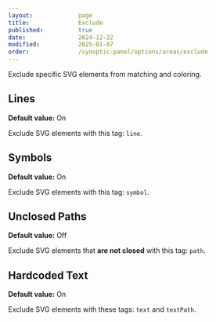 ```yaml
---
layout:             page
title:              Exclude
published:          true
date:               2024-12-22
modified:           2025-01-07
order:              /synoptic-panel/options/areas/exclude
---
```


Exclude specific SVG elements from matching and coloring.

## Lines

**Default value:** On

Exclude SVG elements with this tag: `line`.

## Symbols

**Default value:** On

Exclude SVG elements with this tag: `symbol`.

## Unclosed Paths

**Default value:** Off

Exclude SVG elements that **are not closed** with this tag: `path`.

## Hardcoded Text

**Default value:** On

Exclude SVG elements with these tags: `text` and `textPath`.